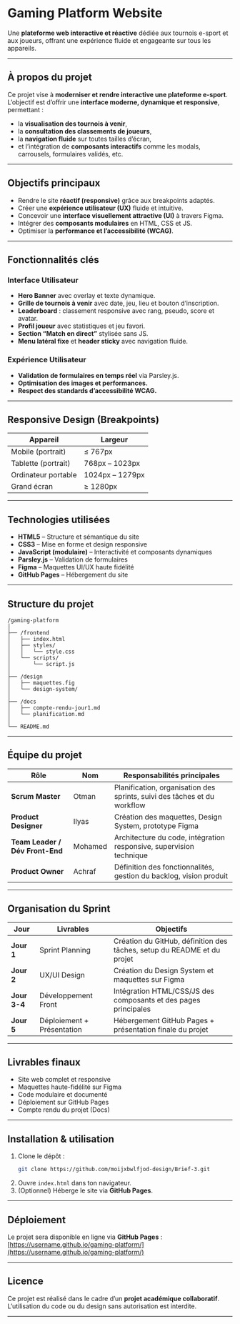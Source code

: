 #  Gaming Platform Website  

Une **plateforme web interactive et réactive** dédiée aux tournois e-sport et aux joueurs, offrant une expérience fluide et engageante sur tous les appareils.  

---

##  À propos du projet  

Ce projet vise à **moderniser et rendre interactive une plateforme e-sport**.  
L’objectif est d’offrir une **interface moderne, dynamique et responsive**, permettant :  
- la **visualisation des tournois à venir**,  
- la **consultation des classements de joueurs**,  
- la **navigation fluide** sur toutes tailles d’écran,  
- et l’intégration de **composants interactifs** comme les modals, carrousels, formulaires validés, etc.  

---

##  Objectifs principaux  
- Rendre le site **réactif (responsive)** grâce aux breakpoints adaptés.  
- Créer une **expérience utilisateur (UX)** fluide et intuitive.  
- Concevoir une **interface visuellement attractive (UI)** à travers Figma.  
- Intégrer des **composants modulaires** en HTML, CSS et JS.  
- Optimiser la **performance et l’accessibilité (WCAG)**.  

---

##  Fonctionnalités clés  

###  Interface Utilisateur
- **Hero Banner** avec overlay et texte dynamique.  
- **Grille de tournois à venir** avec date, jeu, lieu et bouton d’inscription.  
- **Leaderboard** : classement responsive avec rang, pseudo, score et avatar.  
- **Profil joueur** avec statistiques et jeu favori.  
- **Section “Match en direct”** stylisée sans JS.  
- **Menu latéral fixe** et **header sticky** avec navigation fluide.  

###  Expérience Utilisateur
- **Validation de formulaires en temps réel** via Parsley.js.  
- **Optimisation des images et performances.**  
- **Respect des standards d’accessibilité WCAG.**  

---

##  Responsive Design (Breakpoints)  

| Appareil | Largeur |  
|-----------|----------|  
| Mobile (portrait) | ≤ 767px |  
| Tablette (portrait) | 768px – 1023px |  
| Ordinateur portable | 1024px – 1279px |  
| Grand écran | ≥ 1280px |  

---

##  Technologies utilisées  
- **HTML5** – Structure et sémantique du site  
- **CSS3** – Mise en forme et design responsive  
- **JavaScript (modulaire)** – Interactivité et composants dynamiques  
- **Parsley.js** – Validation de formulaires  
- **Figma** – Maquettes UI/UX haute fidélité  
- **GitHub Pages** – Hébergement du site  

---

##   Structure du projet  
```
/gaming-platform
│
├── /frontend
│   ├── index.html
│   ├── styles/
│   │   └── style.css
│   └── scripts/
│       └── script.js
│
├── /design
│   ├── maquettes.fig
│   └── design-system/
│
├── /docs
│   ├── compte-rendu-jour1.md
│   └── planification.md
│
└── README.md
```

---

##  Équipe du projet  

| Rôle | Nom | Responsabilités principales |  
|------|------|-----------------------------|  
|  **Scrum Master** | Otman | Planification, organisation des sprints, suivi des tâches et du workflow |  
|  **Product Designer** | Ilyas | Création des maquettes, Design System, prototype Figma |  
|  **Team Leader / Dév Front-End** | Mohamed | Architecture du code, intégration responsive, supervision technique |  
|  **Product Owner** | Achraf | Définition des fonctionnalités, gestion du backlog, vision produit |  

---

##  Organisation du Sprint  

| Jour | Livrables | Objectifs |  
|------|------------|------------|  
| **Jour 1** | Sprint Planning | Création du GitHub, définition des tâches, setup du README et du projet |  
| **Jour 2** | UX/UI Design | Création du Design System et maquettes sur Figma |  
| **Jour 3-4** | Développement Front | Intégration HTML/CSS/JS des composants et des pages principales |  
| **Jour 5** | Déploiement + Présentation | Hébergement GitHub Pages + présentation finale du projet |  

---

##   Livrables finaux  
- Site web complet et responsive  
- Maquettes haute-fidélité sur Figma  
- Code modulaire et documenté  
- Déploiement sur GitHub Pages  
- Compte rendu du projet (Docs)  

---

##  Installation & utilisation  
1. Clone le dépôt :  
   ```bash
   git clone https://github.com/moijxbwlfjod-design/Brief-3.git
   ```
2. Ouvre `index.html` dans ton navigateur.  
3. (Optionnel) Héberge le site via **GitHub Pages**.  

---

##  Déploiement  
Le projet sera disponible en ligne via **GitHub Pages** :  
 [https://username.github.io/gaming-platform/](https://username.github.io/gaming-platform/)  

---

##  Licence  
Ce projet est réalisé dans le cadre d’un **projet académique collaboratif**.  
L’utilisation du code ou du design sans autorisation est interdite.  

---
